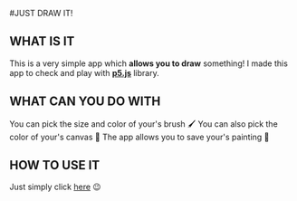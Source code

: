 #JUST DRAW IT!

## WHAT IS IT

This is a very simple app which **allows you to draw** something!
I made this app to check and play with [**p5.js**](https://p5js.org) library.


## WHAT CAN YOU DO WITH

You can pick the size and color of your's brush 🖌
You can also pick the color of your's canvas 🎨
The app allows you to save your's painting 🧡

## HOW TO USE IT

Just simply click [here](https://spacehiker.github.io/drawit-app/) 😉